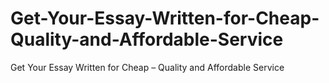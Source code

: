 # Get-Your-Essay-Written-for-Cheap-Quality-and-Affordable-Service
Get Your Essay Written for Cheap – Quality and Affordable Service
